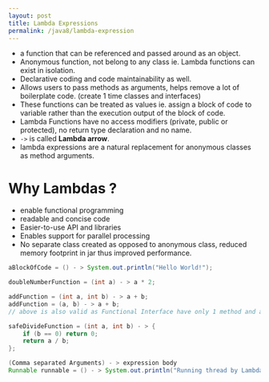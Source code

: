 ```yaml
---
layout: post
title: Lambda Expressions
permalink: /java8/lambda-expression
---
```


- a function that can be referenced and passed around as an object.
- Anonymous function, not belong to any class ie. Lambda functions can exist in isolation.
- Declarative coding and code maintainability as well.
- Allows users to pass methods as arguments, helps remove a lot of boilerplate code. (create 1 time classes and interfaces)
- These functions can be treated as values ie. assign a block of code to variable rather than the execution output of the block of code.
- Lambda Functions have no access modifiers (private, public or protected), no return type declaration and no name.
- `->` is called **Lambda arrow**.
- lambda expressions are a natural replacement for anonymous classes as method arguments.

# Why Lambdas ?
- enable functional programming
- readable and concise code
- Easier-to-use API and libraries
- Enables support for parallel processing
- No separate class created as opposed to anonymous class, reduced memory footprint in jar thus improved performance.

```java
aBlockOfCode = () - > System.out.println("Hello World!");

doubleNumberFunction = (int a) - > a * 2;

addFunction = (int a, int b) - > a + b;
addFunction = (a, b) - > a + b;
// above is also valid as Functional Interface have only 1 method and argument type can be inferred

safeDivideFunction = (int a, int b) - > {
    if (b == 0) return 0;
    return a / b;
};

(Comma separated Arguments) - > expression body
Runnable runnable = () - > System.out.println("Running thread by Lambda");
```
